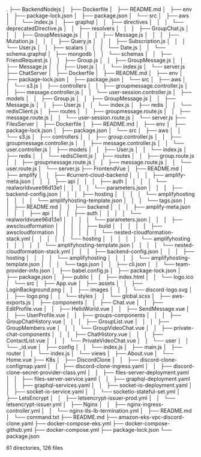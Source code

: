 .
├── BackendNodejs
│   ├── Dockerfile
│   ├── README.md
│   ├── env
│   ├── package-lock.json
│   ├── package.json
│   └── src
│       ├── aws
│       │   └── index.js
│       ├── graphql
│       │   ├── directives
│       │   │   └── deprecatedDirective.js
│       │   ├── resolvers
│       │   │   ├── GroupChat.js
│       │   │   ├── GroupMessage.js
│       │   │   ├── Message.js
│       │   │   ├── Mutation.js
│       │   │   ├── Query.js
│       │   │   ├── Subscription.js
│       │   │   └── User.js
│       │   ├── scalars
│       │   │   └── Date.js
│       │   └── schema.graphql
│       ├── mongodb
│       │   └── schemas
│       │       ├── FriendRequest.js
│       │       ├── Group.js
│       │       ├── GroupMessage.js
│       │       ├── Message.js
│       │       ├── User.js
│       │       └── index.js
│       └── server.js
├── ChatServer
│   ├── Dockerfile
│   ├── README.md
│   ├── env
│   ├── package-lock.json
│   ├── package.json
│   └── src
│       ├── aws
│       │   └── s3.js
│       ├── controllers
│       │   ├── groupmessage.controller.js
│       │   ├── message.controller.js
│       │   └── user-session.controller.js
│       ├── models
│       │   ├── Group.js
│       │   ├── GroupMessage.js
│       │   ├── Message.js
│       │   ├── User.js
│       │   └── index.js
│       ├── redis
│       │   └── redisClient.js
│       ├── routes
│       │   ├── groupmessage.route.js
│       │   ├── message.route.js
│       │   └── user-session.route.js
│       └── server.js
├── FilesServer
│   ├── Dockerfile
│   ├── README.md
│   ├── env
│   ├── package-lock.json
│   ├── package.json
│   └── src
│       ├── aws
│       │   └── s3.js
│       ├── controllers
│       │   ├── group.controller.js
│       │   ├── groupmessage.controller.js
│       │   ├── message.controller.js
│       │   └── user.controller.js
│       ├── models
│       │   ├── User.js
│       │   └── index.js
│       ├── redis
│       │   └── redisClient.js
│       ├── routes
│       │   ├── group.route.js
│       │   ├── groupmessage.route.js
│       │   ├── message.route.js
│       │   └── user.route.js
│       └── server.js
├── FrontendVue
│   ├── README.md
│   ├── amplify
│   │   ├── #current-cloud-backend
│   │   │   ├── amplify-meta.json
│   │   │   ├── api
│   │   │   ├── auth
│   │   │   │   └── realworldvuee96d13e1
│   │   │   │       └── parameters.json
│   │   │   ├── backend-config.json
│   │   │   ├── hosting
│   │   │   │   └── amplifyhosting
│   │   │   │       └── amplifyhosting-template.json
│   │   │   └── tags.json
│   │   ├── README.md
│   │   ├── backend
│   │   │   ├── amplify-meta.json
│   │   │   ├── api
│   │   │   ├── auth
│   │   │   │   └── realworldvuee96d13e1
│   │   │   │       └── parameters.json
│   │   │   ├── awscloudformation
│   │   │   │   ├── build
│   │   │   │   │   ├── awscloudformation
│   │   │   │   │   │   └── nested-cloudformation-stack.yml
│   │   │   │   │   └── hosting
│   │   │   │   │       └── amplifyhosting
│   │   │   │   │           └── amplifyhosting-template.json
│   │   │   │   └── nested-cloudformation-stack.yml
│   │   │   ├── backend-config.json
│   │   │   ├── hosting
│   │   │   │   └── amplifyhosting
│   │   │   │       └── amplifyhosting-template.json
│   │   │   └── tags.json
│   │   ├── cli.json
│   │   └── team-provider-info.json
│   ├── babel.config.js
│   ├── package-lock.json
│   ├── package.json
│   ├── public
│   │   ├── index.html
│   │   └── logo.ico
│   └── src
│       ├── App.vue
│       ├── assets
│       │   ├── LoginBackground.png
│       │   ├── images
│       │   │   └── discord-logo.svg
│       │   ├── logo.png
│       │   └── styles
│       │       └── global.scss
│       ├── aws-exports.js
│       ├── components
│       │   ├── Chat.vue
│       │   ├── EditProfile.vue
│       │   ├── HelloWorld.vue
│       │   ├── SendMessage.vue
│       │   ├── UserProfile.vue
│       │   ├── groups-components
│       │   │   ├── GroupChatHistory.vue
│       │   │   ├── GroupList.vue
│       │   │   ├── GroupMembers.vue
│       │   │   └── GroupVideoChat.vue
│       │   ├── private-chat-components
│       │   │   ├── ChatHistory.vue
│       │   │   ├── ContactList.vue
│       │   │   └── PrivateVideoChat.vue
│       │   └── user
│       │       └── _id.vue
│       ├── config
│       │   └── index.js
│       ├── main.js
│       ├── router
│       │   └── index.js
│       └── views
│           ├── About.vue
│           └── Home.vue
├── K8s
│   ├── DiscordClone
│   │   ├── discord-clone-configmap.yaml
│   │   ├── discord-clone-ingress.yaml
│   │   ├── discord-clone-secret-provider-class.yml
│   │   ├── files-server-deployment.yaml
│   │   ├── files-server-service.yaml
│   │   ├── graphql-deployment.yaml
│   │   ├── graphql-services.yaml
│   │   ├── socket-io-deployment.yaml
│   │   ├── socket-io-service.yaml
│   │   └── socketio-stateful-set.yml
│   ├── LetsEncrypt
│   │   ├── letsencrypt-issuer-prod.yml
│   │   └── letsencrypt-issuer.yml
│   ├── Nginx
│   │   ├── nginx-ingress-controller.yml
│   │   └── nginx-tls-lb-termination.yml
│   ├── README.md
│   └── command.txt
├── README.md
├── amazon-eks-vpc-discord-clone.yaml
├── docker-compose-eks.yml
├── docker-compose-github.yml
├── docker-compose.yml
├── package-lock.json
└── package.json

61 directories, 126 files
